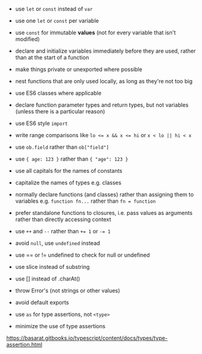 * use `let` or `const` instead of `var`

* use one `let` or `const` per variable

* use `const` for immutable __values__ (not for every variable that isn't modified)

* declare and initialize variables immediately before they are used, rather than at the start of a function

* make things private or unexported where possible

* nest functions that are only used locally, as long as they're not too big

* use ES6 classes where applicable

* declare function parameter types and return types, but not variables (unless there is a particular reason)

* use ES6 style `import`

* write range comparisons like `lo <= x && x <= hi` or `x < lo || hi < x`

* use `ob.field` rather than `ob["field"]`

* use `{ age: 123 }` rather than `{ "age": 123 }`

* use all capitals for the names of constants

* capitalize the names of types e.g. classes

* normally declare functions (and classes) rather than assigning them to variables e.g. `function fn...` rather than `fn = function`

* prefer standalone functions to closures, i.e. pass values as arguments rather than directly accessing context

* use `++` and `--` rather than `+= 1` or `-= 1`

* avoid `null`, use `undefined` instead

* use == or != undefined to check for null or undefined

* use slice instead of substring

* use [] instead of .charAt()

* throw Error's (not strings or other values)

* avoid default exports

* use `as` for type assertions, not `<type>`

* minimize the use of type assertions

https://basarat.gitbooks.io/typescript/content/docs/types/type-assertion.html
